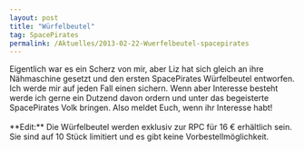 ```yaml
---
layout: post
title: "Würfelbeutel"
tag: SpacePirates
permalink: /Aktuelles/2013-02-22-Wuerfelbeutel-spacepirates
---
```


<p>Eigentlich war es ein Scherz von mir, aber Liz hat sich gleich an ihre Nähmaschine gesetzt und den ersten SpacePirates Würfelbeutel entworfen. Ich werde mir auf jeden Fall einen sichern. Wenn aber Interesse besteht werde ich gerne ein Dutzend davon ordern und unter das begeisterte SpacePirates Volk bringen. Also meldet Euch, wenn ihr Interesse habt!<br/>
<br/>
**Edit:** Die Würfelbeutel werden exklusiv zur RPC für 16 &euro; erhältlich sein. Sie sind auf 10 Stück limitiert und es gibt keine Vorbestellmöglichkeit.</p>

